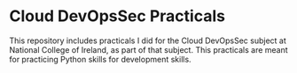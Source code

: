 # Cloud DevOpsSec Practicals
This repository includes practicals I did for the Cloud DevOpsSec subject at National College of Ireland, as part of that subject. This practicals are meant for practicing Python skills for development skills. 

